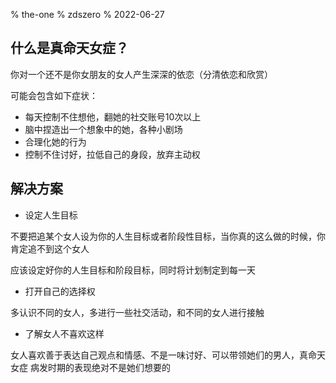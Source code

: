 % the-one
% zdszero
% 2022-06-27

## 什么是真命天女症？

你对一个还不是你女朋友的女人产生深深的依恋（分清依恋和欣赏）

可能会包含如下症状：

* 每天控制不住想他，翻她的社交账号10次以上
* 脑中捏造出一个想象中的她，各种小剧场
* 合理化她的行为
* 控制不住讨好，拉低自己的身段，放弃主动权

## 解决方案

* 设定人生目标

不要把追某个女人设为你的人生目标或者阶段性目标，当你真的这么做的时候，你肯定追不到这个女人

应该设定好你的人生目标和阶段目标，同时将计划制定到每一天

* 打开自己的选择权

多认识不同的女人，多进行一些社交活动，和不同的女人进行接触

* 了解女人不喜欢这样

女人喜欢善于表达自己观点和情感、不是一味讨好、可以带领她们的男人，真命天女症 病发时期的表现绝对不是她们想要的
